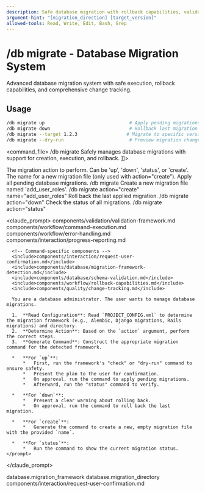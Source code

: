 ```yaml
---
description: Safe database migration with rollback capabilities, validation, and change tracking
argument-hint: "[migration_direction] [target_version]"
allowed-tools: Read, Write, Edit, Bash, Grep
---
```


# /db migrate - Database Migration System

Advanced database migration system with safe execution, rollback capabilities, and comprehensive change tracking.

## Usage
```bash
/db migrate up                               # Apply pending migrations
/db migrate down                             # Rollback last migration
/db migrate --target 1.2.3                  # Migrate to specific version
/db migrate --dry-run                        # Preview migration changes
```

<command_file>
  <metadata>
    <name>/db migrate</name>
    <purpose>Safely manages database migrations with support for creation, execution, and rollback.</purpose>
    <usage>
      <![CDATA[
      /db migrate <action="up"> <name="migration_name">
      ]]>
    </usage>
  </metadata>

  <arguments>
    <argument name="action" type="string" required="false" default="up">
      <description>The migration action to perform. Can be 'up', 'down', 'status', or 'create'.</description>
    </argument>
    <argument name="name" type="string" required="false">
      <description>The name for a new migration file (only used with action="create").</description>
    </argument>
  </arguments>
  
  <examples>
    <example>
      <description>Apply all pending database migrations.</description>
      <usage>/db migrate</usage>
    </example>
    <example>
      <description>Create a new migration file named 'add_user_roles'.</description>
      <usage>/db migrate action="create" name="add_user_roles"</usage>
    </example>
    <example>
      <description>Roll back the last applied migration.</description>
      <usage>/db migrate action="down"</usage>
    </example>
     <example>
      <description>Check the status of all migrations.</description>
      <usage>/db migrate action="status"</usage>
    </example>
  </examples>

  <claude_prompt>
    <prompt>
      <!-- Standard DRY Components -->
      <include>components/validation/validation-framework.md</include>
      <include>components/workflow/command-execution.md</include>
      <include>components/workflow/error-handling.md</include>
      <include>components/interaction/progress-reporting.md</include>
      
      <!-- Command-specific components -->
      <include>components/interaction/request-user-confirmation.md</include>
      <include>components/database/migration-framework-detection.md</include>
      <include>components/database/schema-validation.md</include>
      <include>components/workflow/rollback-capabilities.md</include>
      <include>components/quality/change-tracking.md</include>
      
      You are a database administrator. The user wants to manage database migrations.

      1.  **Read Configuration**: Read `PROJECT_CONFIG.xml` to determine the migration framework (e.g., Alembic, Django migrations, Rails migrations) and directory.
      2.  **Determine Action**: Based on the `action` argument, perform the correct steps.
      3.  **Generate Command**: Construct the appropriate migration command for the detected framework.

      *   **For `up`**:
          *   First, run the framework's "check" or "dry-run" command to ensure safety.
          *   Present the plan to the user for confirmation.
          *   On approval, run the command to apply pending migrations.
          *   Afterward, run the "status" command to verify.

      *   **For `down`**:
          *   Present a clear warning about rolling back.
          *   On approval, run the command to roll back the last migration.

      *   **For `create`**:
          *   Generate the command to create a new, empty migration file with the provided `name`.

      *   **For `status`**:
          *   Run the command to show the current migration status.
    </prompt>
  </claude_prompt>

  <dependencies>
    <uses_config_values>
      <value>database.migration_framework</value>
      <value>database.migration_directory</value>
    </uses_config_values>
    <includes_components>
      <component>components/interaction/request-user-confirmation.md</component>
    </includes_components>
  </dependencies>
</command_file>
